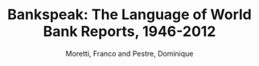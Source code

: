 ---
type: 'article'
pubkey: 'LLP09'
author: 'Moretti, Franco and Pestre, Dominique'
title: 'Bankspeak: The Language of World Bank Reports, 1946-2012'
journal: 'Stanford Literary Lab Pamphlets'
volume: '9'
url: 'https://litlab.stanford.edu/LiteraryLabPamphlet9.pdf'
year: 2015
project: 'bankspeak'
pamphlet:
  image: "/litlab-website/assets/images/p09.png"
  pdf: "https://litlab.stanford.edu/LiteraryLabPamphlet9.pdf"
  pubdate: 2015-03-01
  blurb: "A literary historian and a sociologist of science analyze how the World Bank presents – and justifies – its role within the global economy. Focusing on the Bank’s semantic and grammatical patterns, Moretti and Pestre provide a path-breaking study of an “institutional” language, and of the neo-liberal rhetoric of recent decades."
---